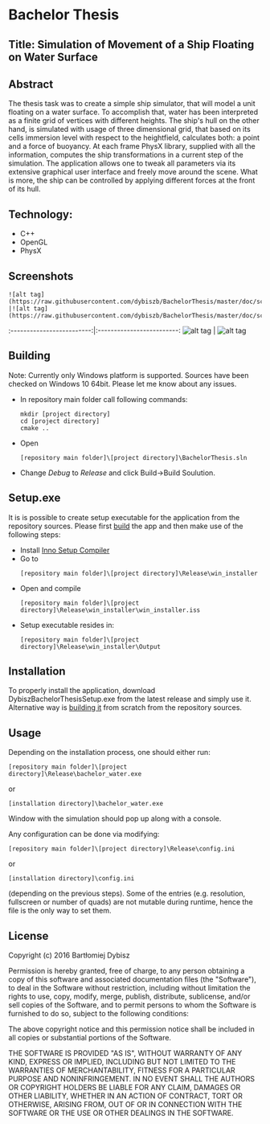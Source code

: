 # Bachelor Thesis
## Title: Simulation of Movement of a Ship Floating on Water Surface
## Abstract
The thesis task was to create a simple ship simulator, that will model a unit floating on a water surface.
To accomplish that, water has been interpreted as a finite grid of vertices with different heights.
The ship's hull on the other hand, is simulated with usage of three dimensional grid, that
based on its cells immersion level with respect to the heightfield, calculates both: a point and a force of buoyancy.
At each frame PhysX library, supplied with all the information, computes the ship transformations in a current step of
the simulation. The application allows one to tweak all parameters via its extensive graphical user interface and
freely move around the scene. What is more, the ship can be controlled by applying different forces at the front
of its hull.

## Technology:
- C++
- OpenGL
- PhysX

## Screenshots

    ![alt tag](https://raw.githubusercontent.com/dybiszb/BachelorThesis/master/doc/screens/app_1.png)                       |![alt tag](https://raw.githubusercontent.com/dybiszb/BachelorThesis/master/doc/screens/app_2.jpg)
:-------------------------:|:-------------------------:
![alt tag](https://raw.githubusercontent.com/dybiszb/BachelorThesis/master/doc/screens/app_3.png)  |   ![alt tag](https://raw.githubusercontent.com/dybiszb/BachelorThesis/master/doc/screens/app_4.png)

## Building<a name="build"></a>
Note: Currently only Windows platform is supported. Sources have been checked on Windows 10 64bit.
Please let me know about any issues.
- In repository main folder call following commands:

    ```
   mkdir [project directory]
   cd [project directory]
   cmake ..
    ```
- Open 
   ```
   [repository main folder]\[project directory]\BachelorThesis.sln
    ```
- Change *Debug* to *Release* and click Build->Build Soulution.

## Setup.exe<a name="setup"></a>
It is is possible to create setup executable for the application from the repository sources. Please first [build](#build) the app and then make use of the following steps:
- Install [Inno Setup Compiler](http://www.jrsoftware.org/isinfo.php)
- Go to 
   ```
   [repository main folder]\[project directory]\Release\win_installer
   ```
- Open and compile
   ```
   [repository main folder]\[project directory]\Release\win_installer\win_installer.iss
   ```
- Setup executable resides in:
   ```
   [repository main folder]\[project directory]\Release\win_installer\Output
   ```

## Installation
To properly install the application, download DybiszBachelorThesisSetup.exe from the latest release and
simply use it. Alternative way is [building it](#build) from scratch from the repository sources.

## Usage
Depending on the installation process, one should either run:
```
[repository main folder]\[project directory]\Release\bachelor_water.exe 
```
or
```
[installation directory]\bachelor_water.exe
```
Window with the simulation should pop up along with a console.

Any configuration can be done via modifying:
```
[repository main folder]\[project directory]\Release\config.ini
```
or 
```
[installation directory]\config.ini
```
(depending on the previous steps). Some of the entries (e.g. resolution, fullscreen or number of quads) are not mutable during runtime, hence the file is the only way to set them.



## License
Copyright (c) 2016 Bartłomiej Dybisz


Permission is hereby granted, free of charge, to any person obtaining a copy of this software and associated documentation files (the "Software"), to deal in the Software without restriction, including without limitation the rights to use, copy, modify, merge, publish, distribute, sublicense, and/or sell copies of the Software, and to permit persons to whom the Software is furnished to do so, subject to the following conditions:

The above copyright notice and this permission notice shall be included in all copies or substantial portions of the Software.

THE SOFTWARE IS PROVIDED "AS IS", WITHOUT WARRANTY OF ANY KIND, EXPRESS OR IMPLIED, INCLUDING BUT NOT LIMITED TO THE WARRANTIES OF MERCHANTABILITY, FITNESS FOR A PARTICULAR PURPOSE AND NONINFRINGEMENT. IN NO EVENT SHALL THE AUTHORS OR COPYRIGHT HOLDERS BE LIABLE FOR ANY CLAIM, DAMAGES OR OTHER LIABILITY, WHETHER IN AN ACTION OF CONTRACT, TORT OR OTHERWISE, ARISING FROM, OUT OF OR IN CONNECTION WITH THE SOFTWARE OR THE USE OR OTHER DEALINGS IN THE SOFTWARE.
